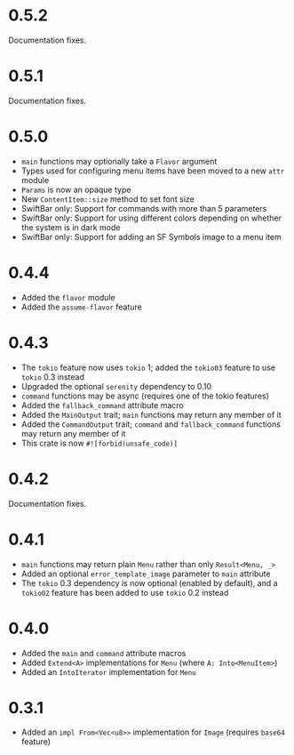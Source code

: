 # 0.5.2

Documentation fixes.

# 0.5.1

Documentation fixes.

# 0.5.0

* `main` functions may optionally take a `Flavor` argument
* Types used for configuring menu items have been moved to a new `attr` module
* `Params` is now an opaque type
* New `ContentItem::size` method to set font size
* SwiftBar only: Support for commands with more than 5 parameters
* SwiftBar only: Support for using different colors depending on whether the system is in dark mode
* SwiftBar only: Support for adding an SF Symbols image to a menu item

# 0.4.4

* Added the `flavor` module
* Added the `assume-flavor` feature

# 0.4.3

* The `tokio` feature now uses `tokio` 1; added the `tokio03` feature to use `tokio` 0.3 instead
* Upgraded the optional `serenity` dependency to 0.10
* `command` functions may be async (requires one of the tokio features)
* Added the `fallback_command` attribute macro
* Added the `MainOutput` trait; `main` functions may return any member of it
* Added the `CommandOutput` trait; `command` and `fallback_command` functions may return any member of it
* This crate is now `#![forbid(unsafe_code)]`

# 0.4.2

Documentation fixes.

# 0.4.1

* `main` functions may return plain `Menu` rather than only `Result<Menu, _>`
* Added an optional `error_template_image` parameter to `main` attribute
* The `tokio` 0.3 dependency is now optional (enabled by default), and a `tokio02` feature has been added to use `tokio` 0.2 instead

# 0.4.0

* Added the `main` and `command` attribute macros
* Added `Extend<A>` implementations for `Menu` (where `A: Into<MenuItem>`)
* Added an `IntoIterator` implementation for `Menu`

# 0.3.1

* Added an `impl From<Vec<u8>>` implementation for `Image` (requires `base64` feature)
